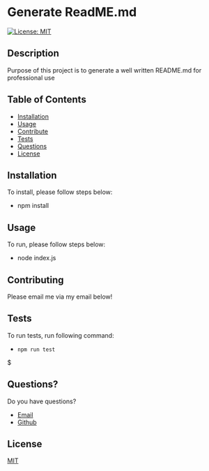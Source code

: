 # Generate ReadME.md

[![License: MIT](https://img.shields.io/badge/License-MIT-yellow.svg)](https://opensource.org/licenses/MIT)

## Description

Purpose of this project is to generate a well written README.md for professional use

## Table of Contents

- [Installation](#Installation)
- [Usage](#Usage)
- [Contribute](#Contribute)
- [Tests](#Tests)
- [Questions](#Questions)
- [License](#License)

## Installation

To install, please follow steps below:
- npm install

## Usage

To run, please follow steps below:
- node index.js

## Contributing

Please email me via my email below!

## Tests

To run tests, run following command:
- `npm run test`

$[](/assets/imgs/screenshot.mp4)

## Questions?

Do you have questions?
- [Email](mailto:avaloserick97@gmail.com)
- [Github](https://github.com/erickjavalos)

## License

[MIT](/assets/licenses/MIT.txt)